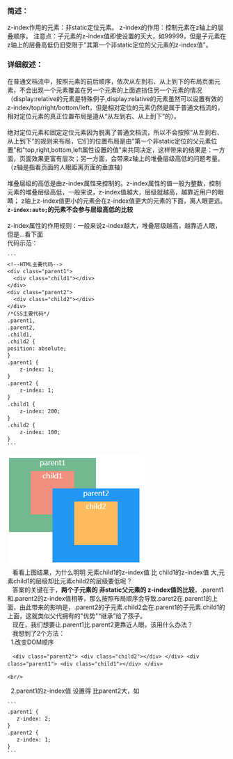 ### 简述：
z-index作用的元素：非static定位元素。
z-index的作用：控制元素在z轴上的层叠顺序。
注意点：子元素的z-index值即使设置的天大，如99999，但是子元素在z轴上的层叠高低仍旧受限于"其第一个非static定位的父元素的z-index值"。


### 详细叙述：
在普通文档流中，按照元素的前后顺序，依次从左到右、从上到下的布局页面元素，不会出现一个元素覆盖在另一个元素的上面遮挡住另一个元素的情况（display:relative的元素是特殊例子,display:relative的元素虽然可以设置有效的z-index/top/right/bottom/left，但是相对定位的元素仍然是属于普通文档流的，相对定位元素的真正位置布局是遵从“从左到右、从上到下”的）。
<br/>
<br/>
绝对定位元素和固定定位元素因为脱离了普通文档流，所以不会按照“从左到右、从上到下”的规则来布局，它们的位置布局是由"第一个非static定位的父元素位置"和"top,right,bottom,left属性设置的值"来共同决定，这样带来的结果是：一方面，页面效果更富有层次；另一方面，会带来z轴上的堆叠层级高低的问题考量。
（z轴是指看页面的人眼距离页面的垂直轴）
<br/>
<br/>
堆叠层级的高低是由z-index属性来控制的。z-index属性的值一般为整数，控制元素的堆叠层级高低，一般来说，z-index值越大，层级就越高，越靠近用户的眼睛；
z轴上z-index值更小的元素会在z-index值更大的元素的下面，离人眼更远。 **`z-index:auto;`的元素不会参与层级高低的比较**
<br/>
<br/>
z-index属性的作用规则：一般来说z-index越大，堆叠层级越高，越靠近人眼，但是...看下面
<br/>
  代码示范：
  <br/>
  
    ```    
    <!--HTML主要代码-->
    <div class="parent1">
      <div class="child1"></div>
    </div>
    <div class="parent2">
      <div class="child2"></div>
    </div>
    /*CSS主要代码*/
	.parent1,
	.parent2,
	.child1,
	.child2 {
	position: absolute;      
	}
	.parent1 {
		z-index: 1;
	}
	.parent2 {
		z-index: 1;
	}
	.child1 {
		z-index: 200;
	}
	.child2 {
		z-index: 100;
	}
    ```

 ![结果如图，注意元素的层叠顺序](https://github.com/yahayw/Blog/blob/master/blog-imgs/z-index.PNG)
    <br/>
    看看上图结果，为什么明明 元素child1的z-index值 比 child1的z-index值 大,元素child1的层级却比元素child2的层级要低呢？
    <br/>
    答案的关键在于，**两个子元素的 非static父元素的 z-index值的比较**，.parent1和.parent2的z-index值相等，那么按照布局顺序会导致.paret2在.parent1的上面，由此带来的影响是，.parent2的子元素.child2会在.parent1的子元素.child1的上面，这就类似父代拥有的"优势"“继承”给了孩子。
    <br/>
    现在，我们想要让.parent1比.parent2更靠近人眼，该用什么办法？
    <br/>
    我想到了2个方法：
    <br/>
    1.改变DOM顺序
    <br/>
    
    ```
	<div class="parent2">
		<div class="child2"></div>
	</div>
	<div class="parent1">
		<div class="child1"></div>
	</div>
    ```
    
    <br/>
    2.parent1的z-index值 设置得 比parent2大，如
    <br/>
    
    ```
    .parent1 {
       z-index: 2;
    }
    .parent2 {
       z-index: 1;
    }
    ```
    
